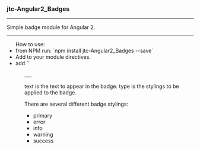 ### jtc-Angular2_Badges
___
Simple badge module for Angular 2.
___
<ul>How to use:
<li>from NPM run: `npm install jtc-Angular2_Badges --save`</li>    
<li>Add to your module directives.</li>
<li>add `<jtc-Badge [type]="warn" [text]="Columns"></jtc-Badge>`</li>
<ul>
___

text is the text to appear in the badge.
type is the stylings to be applied to the badge.

There are several different badge stylings:
<ul>
<li>primary</li>
<li>error</li>
<li>info</li>
<li>warning</li>
<li>success</li>
</ul>
